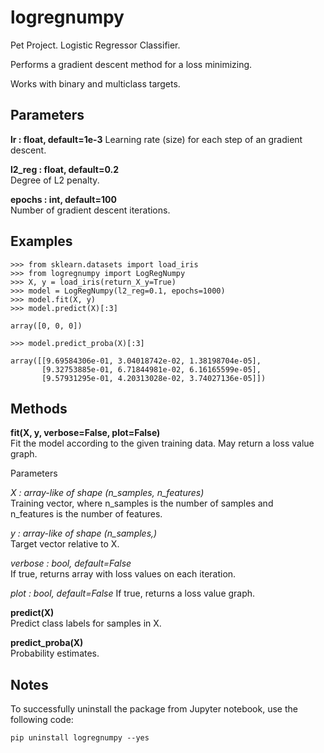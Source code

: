 # logregnumpy


Pet Project. Logistic Regressor Classifier.
    
Performs a gradient descent method for a loss minimizing.
    
Works with binary and multiclass targets. 
    
Parameters
----------
**lr : float, default=1e-3**
Learning rate (size) for each step of an gradient descent.
        
**l2_reg : float, default=0.2**     
Degree of L2 penalty.
        
**epochs : int, default=100**   
Number of gradient descent iterations.
    
Examples
--------
```
>>> from sklearn.datasets import load_iris  
>>> from logregnumpy import LogRegNumpy  
>>> X, y = load_iris(return_X_y=True)  
>>> model = LogRegNumpy(l2_reg=0.1, epochs=1000)  
>>> model.fit(X, y)  
>>> model.predict(X)[:3]  

array([0, 0, 0])  

>>> model.predict_proba(X)[:3]

array([[9.69584306e-01, 3.04018742e-02, 1.38198704e-05],  
       [9.32753885e-01, 6.71844981e-02, 6.16165599e-05],  
       [9.57931295e-01, 4.20313028e-02, 3.74027136e-05]])  
```

Methods
-------

**fit(X, y, verbose=False, plot=False)**  	
Fit the model according to the given training data. May return a loss value graph. 

Parameters

*X : array-like of shape (n_samples, n_features)*  
Training vector, where n_samples is the number of samples and  
n_features is the number of features.  

*y : array-like of shape (n_samples,)*   
Target vector relative to X.  

*verbose : bool, default=False*    
If true, returns array with loss values on each iteration.  

*plot : bool, default=False* 
If true, returns a loss value graph.          

**predict(X)**  			
Predict class labels for samples in X.
  
**predict_proba(X)**			
Probability estimates.  


Notes
-----

To successfully uninstall the package from Jupyter notebook, use the following code:
```
pip uninstall logregnumpy --yes
```